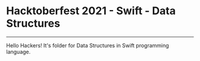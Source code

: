 # Hacktoberfest 2021 - Swift - Data Structures
___
Hello Hackers! It's folder for Data Structures in Swift programming language.
